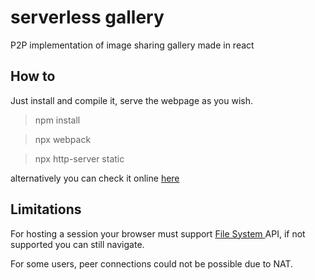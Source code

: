 # serverless gallery

P2P implementation of image sharing gallery made in react

## How to

Just install and compile it, serve the webpage as you wish.

> npm install

> npx webpack

> npx http-server static

alternatively you can check it online [here](https://www.rexmalebka.github.io/serverless-gallery)

## Limitations

For hosting a session your browser must support [File System ](https://caniuse.com/native-filesystem-api) API, if not supported you can still navigate.

For some users, peer connections could not be possible due to NAT.

